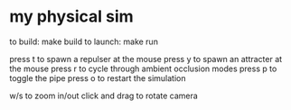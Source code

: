 # my physical sim

to build:
make build
to launch:
make run

press t to spawn a repulser at the mouse
press y to spawn an attracter at the mouse
press r to cycle through ambient occlusion modes
press p to toggle the pipe
press o to restart the simulation

w/s to zoom in/out
click and drag to rotate camera

